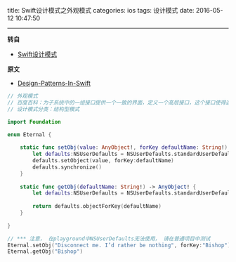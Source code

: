 title: Swift设计模式之外观模式
categories: ios
tags: 设计模式
date: 2016-05-12 10:47:50

---

<!--head-->

**转自**

* [Swift设计模式](http://qefee.com/tags/%E8%AE%BE%E8%AE%A1%E6%A8%A1%E5%BC%8F/)

**原文**

* [Design-Patterns-In-Swift](https://github.com/ochococo/Design-Patterns-In-Swift#behavioral)



<!--more-->



<!--body-->

```swift
// 外观模式
// 百度百科：为子系统中的一组接口提供一个一致的界面，定义一个高层接口，这个接口使得这一子系统更加容易使用
// 设计模式分类：结构型模式

import Foundation

enum Eternal {
    
    static func setObj(value: AnyObject!, forKey defaultName: String!) {
        let defaults:NSUserDefaults = NSUserDefaults.standardUserDefaults()
        defaults.setObject(value, forKey:defaultName)
        defaults.synchronize()
    }
    
    static func getObj(defaultName: String!) -> AnyObject! {
        let defaults:NSUserDefaults = NSUserDefaults.standardUserDefaults()
        
        return defaults.objectForKey(defaultName)
    }
    
}

// *** 注意， 在playground中NSUserDefaults无法使用， 请在普通项目中测试
Eternal.setObj("Disconnect me. I’d rather be nothing", forKey:"Bishop")
Eternal.getObj("Bishop")
```
